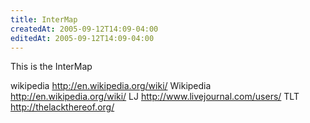 ```yaml
---
title: InterMap
createdAt: 2005-09-12T14:09-04:00
editedAt: 2005-09-12T14:09-04:00
---
```


This is the InterMap

 wikipedia http://en.wikipedia.org/wiki/
 Wikipedia http://en.wikipedia.org/wiki/
 LJ http://www.livejournal.com/users/
 TLT http://thelackthereof.org/

